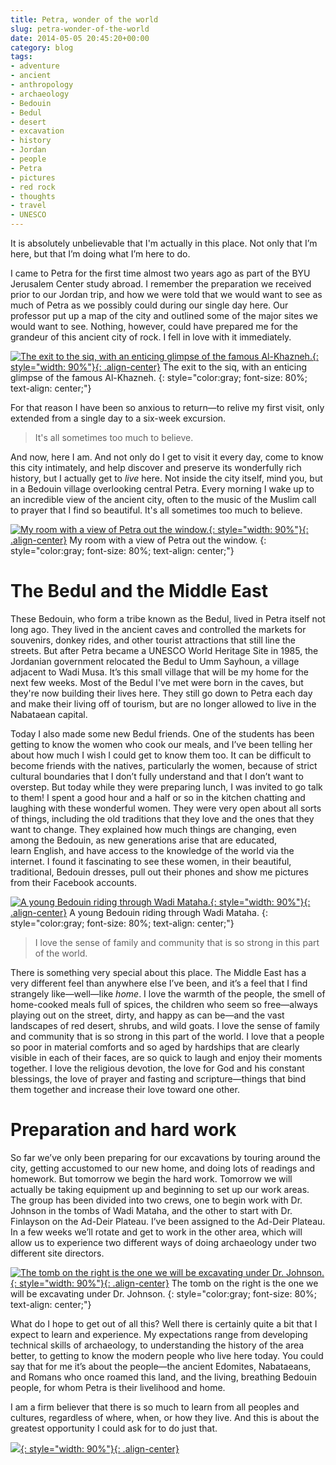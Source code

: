 ```yaml
---
title: Petra, wonder of the world
slug: petra-wonder-of-the-world
date: 2014-05-05 20:45:20+00:00
category: blog
tags:
- adventure
- ancient
- anthropology
- archaeology
- Bedouin
- Bedul
- desert
- excavation
- history
- Jordan
- people
- Petra
- pictures
- red rock
- thoughts
- travel
- UNESCO
---
```


It is absolutely unbelievable that I'm actually in this place. Not only that I’m here, but that I’m doing what I’m here to do.

I came to Petra for the first time almost two years ago as part of the BYU Jerusalem Center study abroad. I remember the preparation we received prior to our Jordan trip, and how we were told that we would want to see as much of Petra as we possibly could during our single day here. Our professor put up a map of the city and outlined some of the major sites we would want to see. Nothing, however, could have prepared me for the grandeur of this ancient city of rock. I fell in love with it immediately.

<!-- more -->

[![The exit to the siq, with an enticing glimpse of the famous Al-Khazneh.](http://jdpinto.files.wordpress.com/2014/05/dsc_0444.jpg){: style="width: 90%"}{: .align-center}](http://jdpinto.files.wordpress.com/2014/05/dsc_0444.jpg) The exit to the siq, with an enticing glimpse of the famous Al-Khazneh.
{: style="color:gray; font-size: 80%; text-align: center;"}

For that reason I have been so anxious to return—to relive my first visit, only extended from a single day to a six-week excursion.


<blockquote>It's all sometimes too much to believe.</blockquote>


And now, here I am. And not only do I get to visit it every day, come to know this city intimately, and help discover and preserve its wonderfully rich history, but I actually get to _live_ here. Not inside the city itself, mind you, but in a Bedouin village overlooking central Petra. Every morning I wake up to an incredible view of the ancient city, often to the music of the Muslim call to prayer that I find so beautiful. It's all sometimes too much to believe.

[![My room with a view of Petra out the window.](http://jdpinto.files.wordpress.com/2014/05/dsc_0647.jpg){: style="width: 90%"}{: .align-center}](http://jdpinto.files.wordpress.com/2014/05/dsc_0647.jpg) My room with a view of Petra out the window.
{: style="color:gray; font-size: 80%; text-align: center;"}


# The Bedul and the Middle East


These Bedouin, who form a tribe known as the Bedul, lived in Petra itself not long ago. They lived in the ancient caves and controlled the markets for souvenirs, donkey rides, and other tourist attractions that still line the streets. But after Petra became a UNESCO World Heritage Site in 1985, the Jordanian government relocated the Bedul to Umm Sayhoun, a village adjacent to Wadi Musa. It’s this small village that will be my home for the next few weeks. Most of the Bedul I've met were born in the caves, but they're now building their lives here. They still go down to Petra each day and make their living off of tourism, but are no longer allowed to live in the Nabataean capital.

Today I also made some new Bedul friends. One of the students has been getting to know the women who cook our meals, and I’ve been telling her about how much I wish I could get to know them too. It can be difficult to become friends with the natives, particularly the women, because of strict cultural boundaries that I don’t fully understand and that I don’t want to overstep. But today while they were preparing lunch, I was invited to go talk to them! I spent a good hour and a half or so in the kitchen chatting and laughing with these wonderful women. They were very open about all sorts of things, including the old traditions that they love and the ones that they want to change. They explained how much things are changing, even among the Bedouin, as new generations arise that are educated, learn English, and have access to the knowledge of the world via the internet. I found it fascinating to see these women, in their beautiful, traditional, Bedouin dresses, pull out their phones and show me pictures from their Facebook accounts.

[![A young Bedouin riding through Wadi Mataha.](http://jdpinto.files.wordpress.com/2014/05/dsc_0826.jpg){: style="width: 90%"}{: .align-center}](http://jdpinto.files.wordpress.com/2014/05/dsc_0826.jpg) A young Bedouin riding through Wadi Mataha.
{: style="color:gray; font-size: 80%; text-align: center;"}


<blockquote>I love the sense of family and community that is so strong in this part of the world.</blockquote>


There is something very special about this place. The Middle East has a very different feel than anywhere else I’ve been, and it’s a feel that I find strangely like—well—like _home_. I love the warmth of the people, the smell of home-cooked meals full of spices, the children who seem so free—always playing out on the street, dirty, and happy as can be—and the vast landscapes of red desert, shrubs, and wild goats. I love the sense of family and community that is so strong in this part of the world. I love that a people so poor in material comforts and so aged by hardships that are clearly visible in each of their faces, are so quick to laugh and enjoy their moments together. I love the religious devotion, the love for God and his constant blessings, the love of prayer and fasting and scripture—things that bind them together and increase their love toward one other.


# Preparation and hard work


So far we’ve only been preparing for our excavations by touring around the city, getting accustomed to our new home, and doing lots of readings and homework. But tomorrow we begin the hard work. Tomorrow we will actually be taking equipment up and beginning to set up our work areas. The group has been divided into two crews, one to begin work with Dr. Johnson in the tombs of Wadi Mataha, and the other to start with Dr. Finlayson on the Ad-Deir Plateau. I’ve been assigned to the Ad-Deir Plateau. In a few weeks we’ll rotate and get to work in the other area, which will allow us to experience two different ways of doing archaeology under two different site directors.

[![The tomb on the right is the one we will be excavating under Dr. Johnson.](http://jdpinto.files.wordpress.com/2014/05/dsc_0830.jpg){: style="width: 90%"}{: .align-center}](http://jdpinto.files.wordpress.com/2014/05/dsc_0830.jpg) The tomb on the right is the one we will be excavating under Dr. Johnson.
{: style="color:gray; font-size: 80%; text-align: center;"}

What do I hope to get out of all this? Well there is certainly quite a bit that I expect to learn and experience. My expectations range from developing technical skills of archaeology, to understanding the history of the area better, to getting to know the modern people who live here today. You could say that for me it’s about the people—the ancient Edomites, Nabataeans, and Romans who once roamed this land, and the living, breathing Bedouin people, for whom Petra is their livelihood and home.

I am a firm believer that there is so much to learn from all peoples and cultures, regardless of where, when, or how they live. And this is about the greatest opportunity I could ask for to do just that.

[![](http://jdpinto.files.wordpress.com/2014/05/dsc_0605.jpg){: style="width: 90%"}{: .align-center}](http://jdpinto.files.wordpress.com/2014/05/dsc_0605.jpg)
